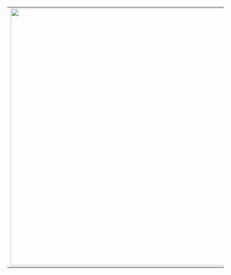<table align="center">
  <tr>
    <td>
      <a href="https://github.com/its-vitor/mongeasy">
        <img src="https://github.com/its-vitor/constru-club/assets/146399948/3d87364a-244e-4257-8c59-7c25807ed00f" width="600">
      </a>
    </td>
    <td>
      <a href="https://www.instagram.com/desdobra.app/">
        <img src="https://img.shields.io/badge/Instagram-E4405F?style=for-the-badge&logo=instagram&logoColor=white">
      </a>
      <br>
      <a href="https://www.desdobrae.com.br">
        <img src="https://img.shields.io/website-up-down-green-red/http/monip.org.svg">
      </a>
      <br>
      <img src="https://img.shields.io/badge/Maintained%3F-yes-green.svg">
    </td>
  </tr>
</table>
<br><br>
